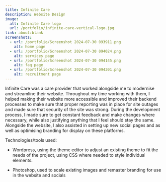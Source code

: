 ```yaml
---
title: Infinite Care
description: Website Design
image:
  alt: Infinite Care logo
  url: /portfolio/infinite-care-vertical-logo.jpg
link: about:blank
screenshots:
  - url: /portfolio/Screenshot 2024-07-30 093911.png
    alt: home page
  - url: /portfolio/Screenshot 2024-07-30 094024.png
    alt: services page
  - url: /portfolio/Screenshot 2024-07-30 094145.png
    alt: faq page
  - url: /portfolio/Screenshot 2024-07-30 094301.png
    alt: recruitment page
---
```

Infinite Care was a care provider that worked alongside me to modernise and streamline their website. Throughout my time working with them, I helped making their website more accessible and improved their backend processes to make sure that proper reporting was in place for site outages and made sure that security of the site was strong. During the development process, I made sure to get constant feedback and make changes where necessary, while also justifying anything that I feel should stay the same. Alongside the website, I also assisted in setting up new social pages and as well as optimising branding for display on these platforms.

Technologies/tools used:

*   Wordpress, using the theme editor to adjust an existing theme to fit the needs of the project, using CSS where needed to style individual elements.
    
*   Photoshop, used to scale existing images and remaster branding for use in the website and socials